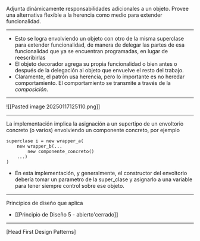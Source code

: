 Adjunta dinámicamente responsabilidades adicionales a un objeto.
Provee una alternativa flexible a la herencia como medio para extender funcionalidad.
***
- Esto se logra envolviendo un objeto con otro de la misma superclase para extender funcionalidad, de manera de delegar las partes de esa funcionalidad que ya se encuentran programadas, en lugar de reescribirlas
- El objeto decorador agrega su propia funcionalidad o bien antes o después de la delegación al objeto que envuelve el resto del trabajo.
- Claramente, el patrón usa herencia, pero lo importante es no heredar comportamiento. El comportamiento se transmite a través de la *composición*.
***
![[Pasted image 20250117125110.png]]
***
La implementación implica la asignación a un supertipo de un envoltorio concreto (o varios) envolviendo un componente concreto, por ejemplo
```
superclase i = new wrapper_a(
	new wrapper_b(...
		new componente_concreto()
	...)
)
```
- En esta implementación, y generalmente, el constructor del envoltorio debería tomar un parametro de la super_clase y asignarlo a una variable para tener siempre control sobre ese objeto.
***
Principios de diseño que aplica
- [[Principio de Diseño 5 - abierto'cerrado]]
***
[Head First Design Patterns]
